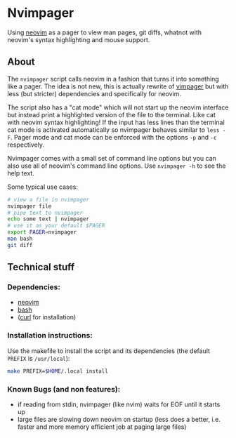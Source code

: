 # Nvimpager

Using [neovim][neovim] as a pager to view man pages, git diffs, whatnot with
neovim's syntax highlighting and mouse support.

## About

The `nvimpager` script calls neovim in a fashion that turns it into something
like a pager.  The idea is not new, this is actually rewrite of
[vimpager][vimpager] but with less (but stricter) dependencies and specifically
for neovim.

The script also has a "cat mode" which will not start up the neovim interface
but instead print a highlighted version of the file to the terminal.  Like cat
with neovim syntax highlighting!  If the input has less lines than the terminal
cat mode is activated automatically so nvimpager behaves similar to `less -F`.
Pager mode and cat mode can be enforced with the options `-p` and `-c`
respectively.

Nvimpager comes with a small set of command line options but you can also use
all of neovim's command line options.  Use `nvimpager -h` to see the help text.

Some typical use cases:

```sh
# view a file in nvimpager
nvimpager file
# pipe text to nvimpager
echo some text | nvimpager
# use it as your default $PAGER
export PAGER=nvimpager
man bash
git diff
```

## Technical stuff

### Dependencies:

* [neovim][neovim]
* [bash][bash]
* ([curl][curl] for installation)

### Installation instructions:

Use the makefile to install the script and its dependencies (the default
`PREFIX` is `/usr/local`):

```sh
make PREFIX=$HOME/.local install
```

### Known Bugs (and non features):

* if reading from stdin, nvimpager (like nvim) waits for EOF until it starts up
* large files are slowing down neovim on startup (less does a better, i.e.
  faster and more memory efficient job at paging large files)

[neovim]: https://github.com/neovim/neovim
[vimpager]: https://github.com/rkitover/vimpager
[bash]: http://www.gnu.org/software/bash/bash.html
[curl]: https://curl.haxx.se
